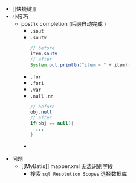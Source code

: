 - [[快捷键]]
- 小技巧
	- postfix completion (后缀自动完成 )
		- `.sout`
		- `.soutv`
		  ```java
		  // before
		  item.soutv
		  // after
		  System.out.println("item = " + item);
		  ```
		- `.for`
		- `.fori`
		- `.var`
		- `.null` `.nn`
		  ```java
		  // before
		  obj.null
		  // after
		  if(obj == null){
		  	...
		  }
		- ```
- 问题
	- [[MyBatis]] mapper.xml 无法识别字段
		- 搜索 `sql Resolution Scopes` 选择数据库